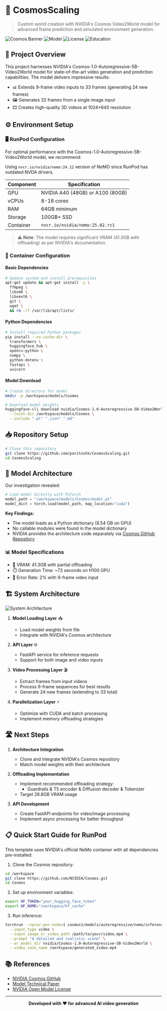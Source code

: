 # 🌌 CosmosScaling

> Custom world creation with NVIDIA's Cosmos Video2World model for advanced frame prediction and simulated environment generation.

![Cosmos Banner](https://img.shields.io/badge/NVIDIA-Cosmos-76B900?style=for-the-badge&logo=nvidia&logoColor=white)
![Model](https://img.shields.io/badge/Model-5B%20Parameters-blue?style=for-the-badge)
![License](https://img.shields.io/badge/License-NVIDIA%20Open-orange?style=for-the-badge)
![Education](https://developer.nvidia.com/blog/accelerate-custom-video-foundation-model-pipelines-with-new-nvidia-nemo-framework-capabilities/)

## 🚀 Project Overview

This project harnesses NVIDIA's Cosmos-1.0-Autoregressive-5B-Video2World model for state-of-the-art video generation and prediction capabilities. The model delivers impressive results:

- 📊 Extends 9-frame video inputs to 33 frames (generating 24 new frames)
- 🖼️ Generates 32 frames from a single image input
- 🎞️ Creates high-quality 3D videos at 1024×640 resolution

## ⚙️ Environment Setup

### 🖥️ RunPod Configuration

For optimal performance with the Cosmos-1.0-Autoregressive-5B-Video2World model, we recommend:

Using ```nvcr.io/nvidia/nemo:24.12``` version of NeMO since RunPod has outdated NVDA drivers. 

| Component | Specification |
|-----------|---------------|
| GPU | NVIDIA A40 (48GB) or A100 (80GB) |
| vCPUs | 8-16 cores |
| RAM | 64GB minimum |
| Storage | 100GB+ SSD |
| Container | `nvcr.io/nvidia/nemo:25.02.rc1` |

> ⚠️ **Note**: The model requires significant VRAM (41.3GB with offloading) as per NVIDIA's documentation.

### 🔧 Container Configuration

#### Basic Dependencies

```bash
# Update system and install prerequisites
apt-get update && apt-get install -y \
  ffmpeg \
  libsm6 \
  libxext6 \
  git \
  wget \
  && rm -rf /var/lib/apt/lists/
```

#### Python Dependencies

```bash
# Install required Python packages
pip install --no-cache-dir \
  transformers \
  huggingface_hub \
  opencv-python \
  numpy \
  python-dotenv \
  fastapi \
  uvicorn
```

#### Model Download

```bash
# Create directory for model
mkdir -p /workspace/models/Cosmos

# Download model weights
huggingface-cli download nvidia/Cosmos-1.0-Autoregressive-5B-Video2World \
  --local-dir /workspace/models/Cosmos \
  --include ".pt" ".json" ".md"
```

## 📥 Repository Setup

```bash
# Clone this repository
git clone https://github.com/paritoshk/CosmosScaling.git
cd CosmosScaling
```

## 🧠 Model Architecture

Our investigation revealed:

```python
# Load model directly with PyTorch
model_path = "/workspace/models/Cosmos/model.pt"
model_dict = torch.load(model_path, map_location="cuda")
```

**Key Findings:**
- The model loads as a Python dictionary (8.54 GB on GPU)
- No callable modules were found in the model dictionary
- NVIDIA provides the architecture code separately via [Cosmos GitHub Repository](https://github.com/NVIDIA/Cosmos)

### 📊 Model Specifications

- 🧠 VRAM: 41.3GB with partial offloading
- ⏱️ Generation Time: ~73 seconds on H100 GPU
- 🎯 Error Rate: 2% with 9-frame video input

## 🏗️ System Architecture

![System Architecture](https://img.shields.io/badge/Architecture-4--Layer-success?style=for-the-badge)

1. **Model Loading Layer** 📥
   - Load model weights from file
   - Integrate with NVIDIA's Cosmos architecture

2. **API Layer** 🌐
   - FastAPI service for inference requests
   - Support for both image and video inputs

3. **Video Processing Layer** 🎬
   - Extract frames from input videos
   - Process 9-frame sequences for best results
   - Generate 24 new frames (extending to 33 total)

4. **Parallelization Layer** ⚡
   - Optimize with CUDA and batch processing
   - Implement memory offloading strategies

## 🛣️ Next Steps

1. **Architecture Integration**
   - Clone and integrate NVIDIA's Cosmos repository
   - Match model weights with their architecture

2. **Offloading Implementation**
   - Implement recommended offloading strategy:
     - Guardrails & T5 encoder & Diffusion decoder & Tokenizer
   - Target 28.8GB VRAM usage

3. **API Development**
   - Create FastAPI endpoints for video/image processing
   - Implement async processing for better throughput

## 📋 Quick Start Guide for RunPod

This template uses NVIDIA's official NeMo container with all dependencies pre-installed:

1. Clone the Cosmos repository:

```bash
cd /workspace
git clone https://github.com/NVIDIA/Cosmos.git
cd Cosmos
```

2. Set up environment variables:

```bash
export HF_TOKEN="your_hugging_face_token"
export HF_HOME="/workspace/hf_cache"
```

3. Run inference:

```bash
torchrun --nproc-per-node=1 cosmos1/models/autoregressive/nemo/inference/video2world.py \
  --input_type video \
  --input_image_or_video_path /path/to/your/video.mp4 \
  --prompt "A detailed and realistic scene" \
  --ar_model_dir nvidia/Cosmos-1.0-Autoregressive-5B-Video2World \
  --video_save_name /workspace/generated_video.mp4
```

## 📚 References

- [NVIDIA Cosmos GitHub](https://github.com/NVIDIA/Cosmos)
- [Model Technical Paper](https://research.nvidia.com/publication/2025-01_cosmos-world-foundation-model-platform-physical-ai)
- [NVIDIA Open Model License](https://www.nvidia.com/en-us/agreements/enterprise-software/nvidia-open-model-license)

---

<p align="center">
  <b>Developed with ❤️ for advanced AI video generation</b>
</p>

